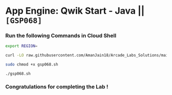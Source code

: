 # App Engine: Qwik Start - Java || `[GSP068]`

### Run the following Commands in Cloud Shell

```bash
export REGION=
```

```bash
curl -LO raw.githubusercontent.com/AmanJain18/Arcade_Labs_Solutions/main/App%20Engine%20Qwik%20Start%20-%20Java/gsp068.sh

sudo chmod +x gsp068.sh

./gsp068.sh
```

### Congratulations for completing the Lab !